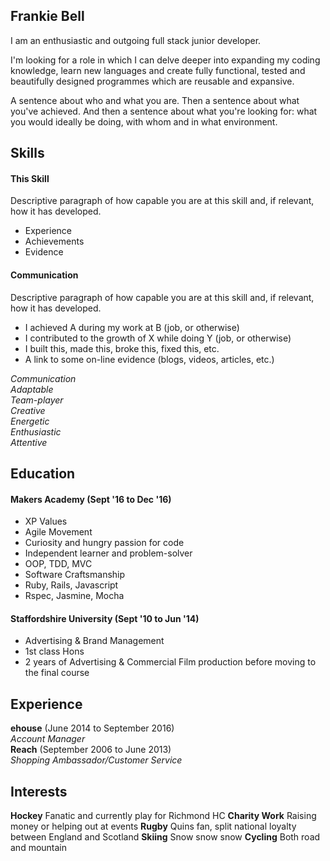## Frankie Bell

I am an enthusiastic and outgoing full stack junior developer.



I'm looking for a role in which I can delve deeper into expanding my coding knowledge, learn new languages and create fully functional, tested and beautifully designed programmes which are reusable and expansive.


A sentence about who and what you are. Then a sentence about what you've achieved. And then a sentence about what you're looking for: what you would ideally be doing, with whom and in what environment.

## Skills

#### This Skill

Descriptive paragraph of how capable you are at this skill and, if relevant, how it has developed.

- Experience
- Achievements
- Evidence

#### Communication

Descriptive paragraph of how capable you are at this skill and, if relevant, how it has developed.

- I achieved A during my work at B (job, or otherwise)
- I contributed to the growth of X while doing Y (job, or otherwise)
- I built this, made this, broke this, fixed this, etc.
- A link to some on-line evidence (blogs, videos, articles, etc.)

*Communication*  
*Adaptable*  
*Team-player*  
*Creative*  
*Energetic*  
*Enthusiastic*  
*Attentive*  

## Education

#### Makers Academy (Sept '16 to Dec '16)

- XP Values
- Agile Movement
- Curiosity and hungry passion for code
- Independent learner and problem-solver
- OOP, TDD, MVC
- Software Craftsmanship
- Ruby, Rails, Javascript
- Rspec, Jasmine, Mocha

#### Staffordshire University (Sept '10 to Jun '14)

- Advertising & Brand Management
- 1st class Hons
- 2 years of Advertising & Commercial Film production before moving to the final course


## Experience

**ehouse** (June 2014 to September 2016)    
*Account Manager*  
**Reach** (September 2006 to June 2013)   
*Shopping Ambassador/Customer Service*  

## Interests

**Hockey** Fanatic and currently play for Richmond HC
**Charity Work** Raising money or helping out at events
**Rugby** Quins fan, split national loyalty between England and Scotland
**Skiing** Snow snow snow
**Cycling** Both road and mountain
